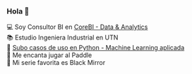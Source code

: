### Hola 👋


:computer: Soy Consultor BI en <a href="https://corebi.com.ar/" target="_blank">CoreBI - Data & Analytics</a> </br>
:books: Estudio Ingeniera Industrial en UTN </br>
:snake: <a href="https://github.com/pessalucas/PythonCases"> Subo casos de uso en Python - Machine Learning aplicada </a></br>
:tennis: Me encanta jugar al Paddle </br>
:cinema: Mi serie favorita es Black Mirror </br>

<!--
**pessalucas/pessalucas** is a ✨ _special_ ✨ repository because its `README.md` (this file) appears on your GitHub profile.

Here are some ideas to get you started:

- 🔭 I’m currently working on ...
- 🌱 I’m currently learning ...
- 👯 I’m looking to collaborate on ...
- 🤔 I’m looking for help with ...
- 💬 Ask me about ...
- 📫 How to reach me: ...
- 😄 Pronouns: ...
- ⚡ Fun fact: ...
-->
